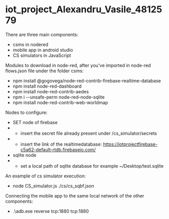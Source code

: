 # iot_project_Alexandru_Vasile_4812579

There are three main components:
- csms in nodered
- mobile app in android studio
- CS simulators in JavaScript

Modules to download in node-red, after you've imported in node-red flows.json file under the folder csms:
- npm install @gogovega/node-red-contrib-firebase-realtime-database
- npm install node-red-dashboard
- npm install node-red-contrib-aedes
- npm i --unsafe-perm node-red-node-sqlite
- npm install node-red-contrib-web-worldmap

Nodes to configure:
- SET node of firebase
- - insert the secret file already present under /cs_simulator/secrets
- - insert the link of the realtimedatabase: https://iotprojectfirebase-c5a62-default-rtdb.firebaseio.com/
- sqlite node
- - set a local path of sqlite database for example ~/Desktop/test.sqlite


An example of cs simulator execution:
- node CS_simulator.js ./cs/cs_sqbf.json

Connecting the mobile app to the same local network of the other components:
- .\adb.exe reverse tcp:1880 tcp:1880
